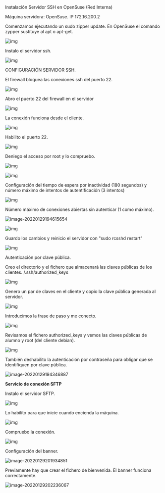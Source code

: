 Instalación Servidor SSH en OpenSuse (Red Interna) 

Máquina servidora: OpenSuse. IP 172.16.200.2

Comenzamos ejecutando un sudo zipper update. En OpenSuse el comando zypper sustituye al apt o apt-get.

![img](unknown.png)

Instalo el servidor ssh.

![img](unknown-16434776721584.png)

CONFIGURACIÓN SERVIDOR SSH.

El firewall bloquea las conexiones ssh del puerto 22.

![img](unknown-164347773436918.png)

Abro el puerto 22 del firewall en el servidor

![img](unknown-164347774811320.png)

La conexión funciona desde el cliente.

![img](unknown-164347775369222.png)

Habilito el puerto 22.

![img](unknown-16434776805946.png)

Deniego el acceso por root y lo compruebo.

![img](unknown-16434776901558.png)

![img](unknown-164347951084430.png)

Configuración del tiempo de espera por inactividad (180 segundos) y número máximo de intentos de autentificación (3 intentos)

![img](unknown-164347770169210.png)

Número máximo de conexiones abiertas sin autenticar (1 como máximo).

![image-20220129194615654](image-20220129194615654.png)

![img](unknown-164347982466732.png)

Guardo los cambios y reinicio el servidor con "sudo rcsshd restart"

![img](unknown-164347771804714.png)

Autenticación por clave pública.

Creo el directorio y el fichero que almacenará las claves públicas de los clientes. /.ssh/authorized_keys

![img](unknown-164347772661816.png)

Genero un par de claves en el cliente y copio la clave pública generada al servidor.

![img](unknown-164347776115324.png)

Introducimos la frase de paso y me conecto.

![img](unknown-164347776774226.png)

Revisamos el fichero authorized_keys y vemos las claves públicas de alumno y root (del cliente debian).

![img](unknown-164347777418928.png)

También deshabilito la autenticación por contraseña para obligar que se identifiquen por clave pública.

![image-20220129194346887](image-20220129194346887.png)

**Servicio de conexión SFTP**

Instalo el servidor SFTP.

![img](unknown-164348217370034.png)

Lo habilito para que inicie cuando encienda la máquina.

![img](unknown-164348221369236.png)

Compruebo la conexión.

![img](unknown-164348222956138.png)

Configuración del banner.

![image-20220129201934851](image-20220129201934851.png)

Previamente hay que crear el fichero de bienvenida. El banner funciona correctamente.

![image-20220129202236067](image-20220129202236067.png)